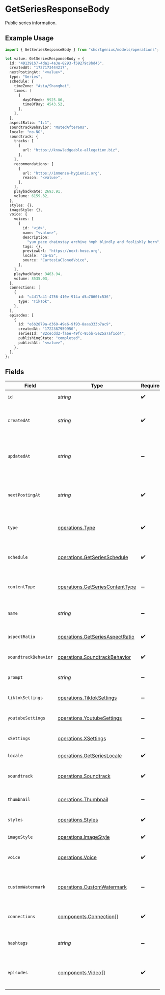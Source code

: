 # GetSeriesResponseBody

Public series information.

## Example Usage

```typescript
import { GetSeriesResponseBody } from "shortgenius/models/operations";

let value: GetSeriesResponseBody = {
  id: "491391b7-4da1-4a3e-8293-f59279c8bd45",
  createdAt: "1727173444217",
  nextPostingAt: "<value>",
  type: "Series",
  schedule: {
    timeZone: "Asia/Shanghai",
    times: [
      {
        dayOfWeek: 9925.86,
        timeOfDay: 4543.52,
      },
    ],
  },
  aspectRatio: "1:1",
  soundtrackBehavior: "MutedAfter60s",
  locale: "no-NO",
  soundtrack: {
    tracks: [
      {
        url: "https://knowledgeable-allegation.biz",
      },
    ],
    recommendations: [
      {
        url: "https://immense-hygienic.org",
        reason: "<value>",
      },
    ],
    playbackRate: 2693.91,
    volume: 6159.32,
  },
  styles: {},
  imageStyle: {},
  voice: {
    voices: [
      {
        id: "<id>",
        name: "<value>",
        description:
          "yum pace chainstay archive hmph blindly and foolishly horn",
        tags: {},
        previewUrl: "https://next-hose.org",
        locale: "ca-ES",
        source: "CartesiaClonedVoice",
      },
    ],
    playbackRate: 3463.94,
    volume: 8535.03,
  },
  connections: [
    {
      id: "c4d17a41-4756-410e-914a-d5a7060fc536",
      type: "TikTok",
    },
  ],
  episodes: [
    {
      id: "e6b2879a-d360-49e6-9f93-8aaa333b7ac9",
      createdAt: "1722387959950",
      seriesId: "82cecdd2-fa6e-49fc-95bb-5e25a7af1cd4",
      publishingState: "completed",
      publishAt: "<value>",
    },
  ],
};
```

## Fields

| Field                                                                              | Type                                                                               | Required                                                                           | Description                                                                        |
| ---------------------------------------------------------------------------------- | ---------------------------------------------------------------------------------- | ---------------------------------------------------------------------------------- | ---------------------------------------------------------------------------------- |
| `id`                                                                               | *string*                                                                           | :heavy_check_mark:                                                                 | Unique ID of the series.                                                           |
| `createdAt`                                                                        | *string*                                                                           | :heavy_check_mark:                                                                 | Date and time (ISO 8601) when the series was created.                              |
| `updatedAt`                                                                        | *string*                                                                           | :heavy_minus_sign:                                                                 | Date and time (ISO 8601) when the series was last updated.                         |
| `nextPostingAt`                                                                    | *string*                                                                           | :heavy_check_mark:                                                                 | Date and time (ISO 8601) when the next video will be posted.                       |
| `type`                                                                             | [operations.Type](../../models/operations/type.md)                                 | :heavy_check_mark:                                                                 | Type of the series (e.g., automatically generated).                                |
| `schedule`                                                                         | [operations.GetSeriesSchedule](../../models/operations/getseriesschedule.md)       | :heavy_check_mark:                                                                 | The publishing schedule for the video series.                                      |
| `contentType`                                                                      | [operations.GetSeriesContentType](../../models/operations/getseriescontenttype.md) | :heavy_minus_sign:                                                                 | Indicates the type of content in this series.                                      |
| `name`                                                                             | *string*                                                                           | :heavy_minus_sign:                                                                 | User-friendly name for the series.                                                 |
| `aspectRatio`                                                                      | [operations.GetSeriesAspectRatio](../../models/operations/getseriesaspectratio.md) | :heavy_check_mark:                                                                 | Aspect ratio of the series videos.                                                 |
| `soundtrackBehavior`                                                               | [operations.SoundtrackBehavior](../../models/operations/soundtrackbehavior.md)     | :heavy_check_mark:                                                                 | Behavior of the soundtrack.                                                        |
| `prompt`                                                                           | *string*                                                                           | :heavy_minus_sign:                                                                 | A custom topic for the series.                                                     |
| `tiktokSettings`                                                                   | [operations.TiktokSettings](../../models/operations/tiktoksettings.md)             | :heavy_minus_sign:                                                                 | Settings for the TikTok platform.                                                  |
| `youtubeSettings`                                                                  | [operations.YoutubeSettings](../../models/operations/youtubesettings.md)           | :heavy_minus_sign:                                                                 | Settings for the YouTube platform.                                                 |
| `xSettings`                                                                        | [operations.XSettings](../../models/operations/xsettings.md)                       | :heavy_minus_sign:                                                                 | Settings for the X/Twitter platform.                                               |
| `locale`                                                                           | [operations.GetSeriesLocale](../../models/operations/getserieslocale.md)           | :heavy_check_mark:                                                                 | Locale of the video series.                                                        |
| `soundtrack`                                                                       | [operations.Soundtrack](../../models/operations/soundtrack.md)                     | :heavy_check_mark:                                                                 | Soundtrack configuration for the series.                                           |
| `thumbnail`                                                                        | [operations.Thumbnail](../../models/operations/thumbnail.md)                       | :heavy_minus_sign:                                                                 | Thumbnail for the series.                                                          |
| `styles`                                                                           | [operations.Styles](../../models/operations/styles.md)                             | :heavy_check_mark:                                                                 | Styles for the series videos.                                                      |
| `imageStyle`                                                                       | [operations.ImageStyle](../../models/operations/imagestyle.md)                     | :heavy_check_mark:                                                                 | Image style for series.                                                            |
| `voice`                                                                            | [operations.Voice](../../models/operations/voice.md)                               | :heavy_check_mark:                                                                 | Voice configuration for the series.                                                |
| `customWatermark`                                                                  | [operations.CustomWatermark](../../models/operations/customwatermark.md)           | :heavy_minus_sign:                                                                 | Custom watermark for the series (paid plans only).                                 |
| `connections`                                                                      | [components.Connection](../../models/components/connection.md)[]                   | :heavy_check_mark:                                                                 | Publishing connections for the series.                                             |
| `hashtags`                                                                         | *string*                                                                           | :heavy_minus_sign:                                                                 | List of custom hashtags for the series.                                            |
| `episodes`                                                                         | [components.Video](../../models/components/video.md)[]                             | :heavy_check_mark:                                                                 | List of episodes associated with this series.                                      |